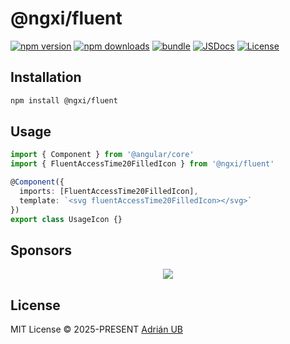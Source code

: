 # @ngxi/fluent

[![npm version][npm-version-src]][npm-version-href]
[![npm downloads][npm-downloads-src]][npm-downloads-href]
[![bundle][bundle-src]][bundle-href]
[![JSDocs][jsdocs-src]][jsdocs-href]
[![License][license-src]][license-href]

## Installation

```sh
npm install @ngxi/fluent
```

## Usage

```ts
import { Component } from '@angular/core'
import { FluentAccessTime20FilledIcon } from '@ngxi/fluent'

@Component({
  imports: [FluentAccessTime20FilledIcon],
  template: `<svg fluentAccessTime20FilledIcon></svg>`
})
export class UsageIcon {}
```

## Sponsors

<p align="center">
  <a href="https://cdn.jsdelivr.net/gh/adrian-ub/static/sponsors.svg">
    <img src='https://cdn.jsdelivr.net/gh/adrian-ub/static/sponsors.svg'/>
  </a>
</p>

## License

MIT License © 2025-PRESENT [Adrián UB](https://github.com/adrian-ub)

<!-- Badges -->

[npm-version-src]: https://img.shields.io/npm/v/@ngxi/fluent?style=flat&colorA=080f12&colorB=1fa669
[npm-version-href]: https://npmjs.com/package/@ngxi/fluent
[npm-downloads-src]: https://img.shields.io/npm/dm/@ngxi/fluent?style=flat&colorA=080f12&colorB=1fa669
[npm-downloads-href]: https://npmjs.com/package/@ngxi/fluent
[bundle-src]: https://img.shields.io/bundlephobia/minzip/@ngxi/fluent?style=flat&colorA=080f12&colorB=1fa669&label=minzip
[bundle-href]: https://bundlephobia.com/result?p=@ngxi/fluent
[license-src]: https://img.shields.io/npm/l/@ngxi/fluent?style=flat&colorA=080f12&colorB=1fa669
[license-href]: https://github.com/adrian-ub/ngxi/blob/main/LICENSE
[jsdocs-src]: https://img.shields.io/badge/jsdocs-reference-080f12?style=flat&colorA=080f12&colorB=1fa669
[jsdocs-href]: https://www.jsdocs.io/package/@ngxi/fluent
